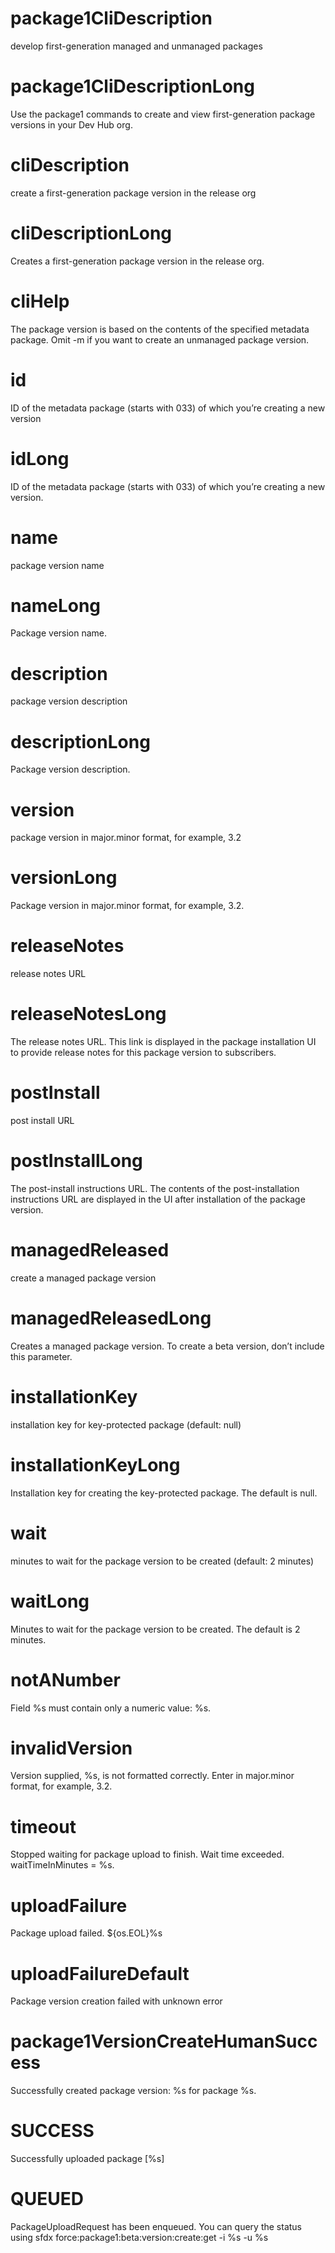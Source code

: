 # package1CliDescription

develop first-generation managed and unmanaged packages

# package1CliDescriptionLong

Use the package1 commands to create and view first-generation package versions in your Dev Hub org.

# cliDescription

create a first-generation package version in the release org

# cliDescriptionLong

Creates a first-generation package version in the release org.

# cliHelp

The package version is based on the contents of the specified metadata package. Omit -m if you want to create an unmanaged package version.

# id

ID of the metadata package (starts with 033) of which you’re creating a new version

# idLong

ID of the metadata package (starts with 033) of which you’re creating a new version.

# name

package version name

# nameLong

Package version name.

# description

package version description

# descriptionLong

Package version description.

# version

package version in major.minor format, for example, 3.2

# versionLong

Package version in major.minor format, for example, 3.2.

# releaseNotes

release notes URL

# releaseNotesLong

The release notes URL. This link is displayed in the package installation UI to provide release notes for this package version to subscribers.

# postInstall

post install URL

# postInstallLong

The post-install instructions URL. The contents of the post-installation instructions URL are displayed in the UI after installation of the package version.

# managedReleased

create a managed package version

# managedReleasedLong

Creates a managed package version. To create a beta version, don’t include this parameter.

# installationKey

installation key for key-protected package (default: null)

# installationKeyLong

Installation key for creating the key-protected package. The default is null.

# wait

minutes to wait for the package version to be created (default: 2 minutes)

# waitLong

Minutes to wait for the package version to be created. The default is 2 minutes.

# notANumber

Field %s must contain only a numeric value: %s.

# invalidVersion

Version supplied, %s, is not formatted correctly. Enter in major.minor format, for example, 3.2.

# timeout

Stopped waiting for package upload to finish. Wait time exceeded. waitTimeInMinutes = %s.

# uploadFailure

Package upload failed. ${os.EOL}%s

# uploadFailureDefault

Package version creation failed with unknown error

# package1VersionCreateHumanSuccess

Successfully created package version: %s for package %s.

# SUCCESS

Successfully uploaded package [%s]

# QUEUED

PackageUploadRequest has been enqueued. You can query the status using
sfdx force:package1:beta:version:create:get -i %s -u %s
